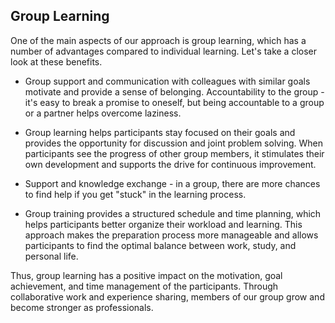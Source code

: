 ## Group Learning

One of the main aspects of our approach is group learning, which has a number of advantages compared to individual learning. Let's take a closer look at these benefits.

-   Group support and communication with colleagues with similar goals motivate and provide a sense of belonging. Accountability to the group - it's easy to break a promise to oneself, but being accountable to a group or a partner helps overcome laziness.
    
-   Group learning helps participants stay focused on their goals and provides the opportunity for discussion and joint problem solving. When participants see the progress of other group members, it stimulates their own development and supports the drive for continuous improvement.

-   Support and knowledge exchange - in a group, there are more chances to find help if you get "stuck" in the learning process.
    
-   Group training provides a structured schedule and time planning, which helps participants better organize their workload and learning. This approach makes the preparation process more manageable and allows participants to find the optimal balance between work, study, and personal life.

Thus, group learning has a positive impact on the motivation, goal achievement, and time management of the participants. Through collaborative work and experience sharing, members of our group grow and become stronger as professionals.
